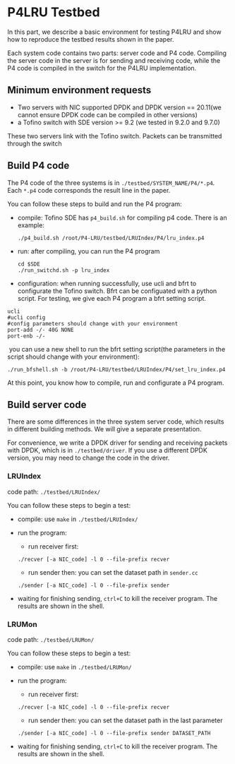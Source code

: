 # P4LRU Testbed

In this part, we describe a basic environment for testing P4LRU and show how to reproduce the testbed results shown in the paper.

Each system code contains two parts: server code and P4 code. Compiling the server code in the server is for sending and receiving code, while the P4 code is compiled in the switch for the P4LRU implementation.



## Minimum environment requests

+ Two servers with NIC supported DPDK and DPDK version == 20.11(we cannot ensure DPDK code can be compiled in other versions)
+ a Tofino switch with SDE version >= 9.2 (we tested in 9.2.0 and 9.7.0)

These two servers link with the Tofino switch. Packets can be transmitted through the switch



## Build P4 code

The P4 code of the three systems is in `./testbed/SYSTEM_NAME/P4/*.p4`. Each `*.p4` code corresponds the result line in the paper.

You can follow these steps to build and run the P4 program:

+ compile: Tofino SDE has `p4_build.sh` for compiling p4 code. There is an example:

  ```shell
  ./p4_build.sh /root/P4-LRU/testbed/LRUIndex/P4/lru_index.p4
  ```

+ run:  after compiling, you can run the P4 program

  ```shell
  cd $SDE
  ./run_switchd.sh -p lru_index
  ```

+ configuration: when running successfully, use ucli and bfrt to configurate the Tofino switch. Bfrt can be configuated with a python script. For testing, we give each P4 program a bfrt setting script.

```shell
ucli
#ucli config
#config parameters should change with your environment
port-add -/- 40G NONE
port-enb -/-
```

​	you can use a new shell to run the bfrt setting script(the parameters in the script should change with your environment):

```shell
./run_bfshell.sh -b /root/P4-LRU/testbed/LRUIndex/P4/set_lru_index.p4
```

At this point, you know how to compile, run and configurate a P4 program.



## Build server code

There are some differences in the three system server code, which results in different building methods. We will give a separate presentation.

For convenience, we write a DPDK driver for sending and receiving packets with DPDK, which is in `./testbed/driver`. If you use a different DPDK version, you may need to change the code in the driver.



### LRUIndex

code path: `./testbed/LRUIndex/`

You can follow these steps to begin a test:

+ compile: use `make` in `./testbed/LRUIndex/`

+ run the program:

  + run receiver first: 

  ```shell
  ./recver [-a NIC_code] -l 0 --file-prefix recver
  ```

  + run sender then: you can set the dataset path in `sender.cc`

  ```shell
  ./sender [-a NIC_code] -l 0 --file-prefix sender
  ```

+ waiting for finishing sending, `ctrl+C` to kill the receiver program. The results are shown in the shell.



### LRUMon

code path: `./testbed/LRUMon/`

You can follow these steps to begin a test:

+ compile: use `make` in `./testbed/LRUMon/`

+ run the program:

  + run receiver first: 

  ```shell
  ./recver [-a NIC_code] -l 0 --file-prefix recver
  ```

  + run sender then: you can set the dataset path in the last parameter

  ```shell
  ./sender [-a NIC_code] -l 0 --file-prefix sender DATASET_PATH
  ```

+ waiting for finishing sending, `ctrl+C` to kill the receiver program. The results are shown in the shell.



